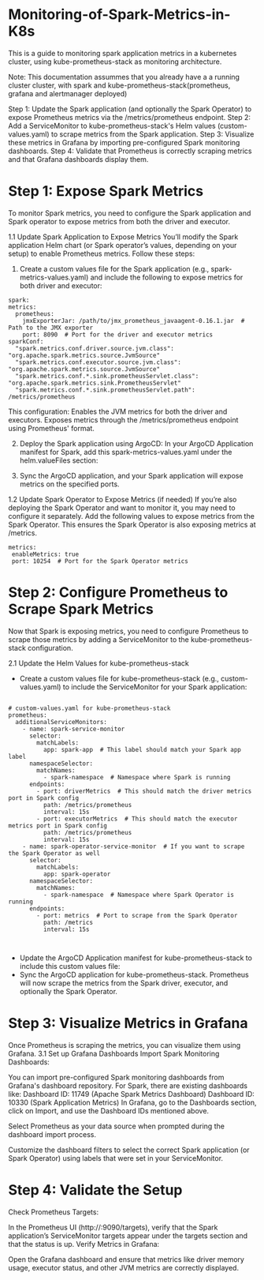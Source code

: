 # Monitoring-of-Spark-Metrics-in-K8s
This is a guide to monitoring spark application metrics in a kubernetes cluster, using kube-prometheus-stack as monitoring architecture.

Note: This documentation assummes that you already have a a running cluster cluster, with spark and kube-prometheus-stack(prometheus, grafana and alertmanager deployed)

Step 1: Update the Spark application (and optionally the Spark Operator) to expose Prometheus metrics via the /metrics/prometheus endpoint.
Step 2: Add a ServiceMonitor to kube-prometheus-stack's Helm values (custom-values.yaml) to scrape metrics from the Spark application.
Step 3: Visualize these metrics in Grafana by importing pre-configured Spark monitoring dashboards.
Step 4: Validate that Prometheus is correctly scraping metrics and that Grafana dashboards display them.

# Step 1: Expose Spark Metrics
To monitor Spark metrics, you need to configure the Spark application and Spark operator to expose metrics from both the driver and executor.

1.1 Update Spark Application to Expose Metrics
You’ll modify the Spark application Helm chart (or Spark operator’s values, depending on your setup) to enable Prometheus metrics. Follow these steps:

1. Create a custom values file for the Spark application (e.g., spark-metrics-values.yaml) and include the following to expose metrics for both driver and executor:

  
  ````
spark:
  metrics:
    prometheus:
      jmxExporterJar: /path/to/jmx_prometheus_javaagent-0.16.1.jar  # Path to the JMX exporter
      port: 8090  # Port for the driver and executor metrics
  sparkConf:
    "spark.metrics.conf.driver.source.jvm.class": "org.apache.spark.metrics.source.JvmSource"
    "spark.metrics.conf.executor.source.jvm.class": "org.apache.spark.metrics.source.JvmSource"
    "spark.metrics.conf.*.sink.prometheusServlet.class": "org.apache.spark.metrics.sink.PrometheusServlet"
    "spark.metrics.conf.*.sink.prometheusServlet.path": /metrics/prometheus

 ````

This configuration:
Enables the JVM metrics for both the driver and executors.
Exposes metrics through the /metrics/prometheus endpoint using Prometheus' format.

2. Deploy the Spark application using ArgoCD:
In your ArgoCD Application manifest for Spark, add this spark-metrics-values.yaml under the helm.valueFiles section:

3. Sync the ArgoCD application, and your Spark application will expose metrics on the specified ports.

1.2 Update Spark Operator to Expose Metrics (if needed)
If you’re also deploying the Spark Operator and want to monitor it, you may need to configure it separately. Add the following values to expose metrics from the Spark Operator. This ensures the Spark Operator is also exposing metrics at /metrics.

 ````
metrics:
  enableMetrics: true
  port: 10254  # Port for the Spark Operator metrics

````

# Step 2: Configure Prometheus to Scrape Spark Metrics
Now that Spark is exposing metrics, you need to configure Prometheus to scrape those metrics by adding a ServiceMonitor to the kube-prometheus-stack configuration.

2.1 Update the Helm Values for kube-prometheus-stack

- Create a custom values file for kube-prometheus-stack (e.g., custom-values.yaml) to include the ServiceMonitor for your Spark application:

````

# custom-values.yaml for kube-prometheus-stack
prometheus:
  additionalServiceMonitors:
    - name: spark-service-monitor
      selector:
        matchLabels:
          app: spark-app  # This label should match your Spark app label
      namespaceSelector:
        matchNames:
          - spark-namespace  # Namespace where Spark is running
      endpoints:
        - port: driverMetrics  # This should match the driver metrics port in Spark config
          path: /metrics/prometheus
          interval: 15s
        - port: executorMetrics  # This should match the executor metrics port in Spark config
          path: /metrics/prometheus
          interval: 15s
    - name: spark-operator-service-monitor  # If you want to scrape the Spark Operator as well
      selector:
        matchLabels:
          app: spark-operator
      namespaceSelector:
        matchNames:
          - spark-namespace  # Namespace where Spark Operator is running
      endpoints:
        - port: metrics  # Port to scrape from the Spark Operator
          path: /metrics
          interval: 15s

 
````

- Update the ArgoCD Application manifest for kube-prometheus-stack to include this custom values file:
- Sync the ArgoCD application for kube-prometheus-stack. Prometheus will now scrape the metrics from the Spark driver, executor, and optionally the Spark Operator.

# Step 3: Visualize Metrics in Grafana
Once Prometheus is scraping the metrics, you can visualize them using Grafana.
3.1 Set up Grafana Dashboards
Import Spark Monitoring Dashboards:

You can import pre-configured Spark monitoring dashboards from Grafana's dashboard repository. For Spark, there are existing dashboards like:
Dashboard ID: 11749 (Apache Spark Metrics Dashboard)
Dashboard ID: 10330 (Spark Application Metrics)
In Grafana, go to the Dashboards section, click on Import, and use the Dashboard IDs mentioned above.

Select Prometheus as your data source when prompted during the dashboard import process.

Customize the dashboard filters to select the correct Spark application (or Spark Operator) using labels that were set in your ServiceMonitor.

# Step 4: Validate the Setup
Check Prometheus Targets:

In the Prometheus UI (http://<prometheus-url>:9090/targets), verify that the Spark application’s ServiceMonitor targets appear under the targets section and that the status is up.
Verify Metrics in Grafana:

Open the Grafana dashboard and ensure that metrics like driver memory usage, executor status, and other JVM metrics are correctly displayed.
